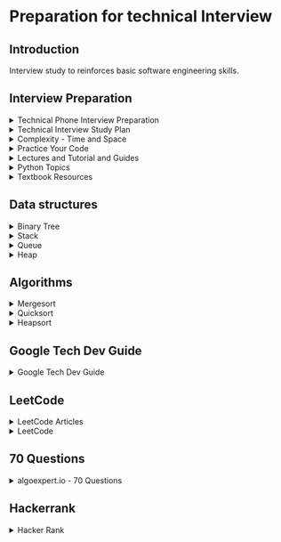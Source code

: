 # Preparation for technical Interview

## Introduction 
Interview study to reinforces basic software engineering skills.

## Interview Preparation 

<details>
<summary>Technical Phone Interview Preparation</summary>

- [Practice on a google doc](https://www.quora.com/What-are-some-tips-for-practicing-coding-on-Google-docs-for-a-phone-screen)

</details>


<details>
<summary>Technical Interview Study Plan</summary>

#### Overall Plan
- [Average googler four weeks study plan](https://www.linkedin.com/pulse/average-googler-four-weeks-study-plan-milad-naseri/?trk=v-feed)

#### Other sites guides
- [Google Tech Dev Guide](https://techdevguide.withgoogle.com/)
- [Geeks for Geeks - Company preparation](https://www.geeksforgeeks.org/company-preparation/)
- [Geeks for Geeks - Google interview preparation](https://www.geeksforgeeks.org/google-interview-preparation/)

#### Pattern Plan
- [Patterns For Coding Interview](./Plan/Patterns_For_Coding_Interview.md)
- [Patterns For Dynamic Programming](./Plan/Patterns_For_Dynamic_Programming.md)
- [Analysis for different sorting techniques](./Plan/Analysis_of_Sorting.md)
- [Top 10 algorithms in interview questions by Geeks for Geeks](https://www.geeksforgeeks.org/top-10-algorithms-in-interview-questions/) 
- [Big Oh Cheatsheet](http://bigocheatsheet.com)


#### Question List
- [50 questions by Byte-Byte](https://www.byte-by-byte.com/wp-content/uploads/2019/01/50-Coding-Interview-Questions.pdf)
- [500 questions by techiedelight](https://www.techiedelight.com) or [via quora](https://techiedelight.quora.com/500-Data-Structures-and-Algorithms-interview-questions-and-their-solutions?share=1&utm_medium=email&utm_source=hackernewsletter&utm_term=code)

</details>

<details>
<summary>Complexity - Time and Space</summary>


[Merge sort time and space complexity](https://stackoverflow.com/questions/10342890/merge-sort-time-and-space-complexity)
</details>


<details>
<summary>Practice Your Code</summary>

#### Sites to practice your code
- [LeetCode](https://leetcode.com)
- [Geeks for Geeks](https://www.geeksforgeeks.org)
- [HackerRank](https://www.hackerrank.com)
- [Project Euler](https://projecteuler.net)
- [Topcoder](https://www.topcoder.com)
- [Puzzles](https://www.geeksforgeeks.org/category/puzzles/)

#### Company focused tags
- [Practice problems - Google Focus by Geeks for Geeks](https://practice.geeksforgeeks.org/explore/?company%5B%5D=Google&page=1&sortBy=accuracy)



</details>

<details>
<summary>Lectures and Tutorial and Guides</summary>

#### Style Guide
- [Google Style Guide](https://google.github.io/styleguide/)
- [Google Python Style Guide](https://google.github.io/styleguide/pyguide.html)

#### Tutorials
- [Hacker Earth Practice](https://www.hackerearth.com/practice/)
- [Python Quick Tutorials](https://www.techbeamers.com)
- [Hacker Earth - Bit Manipulation](https://www.hackerearth.com/practice/notes/bit-manipulation/)

#### Lecture Videos 
- [MIT 6.006 Introduction to Algorithms, Fall 2011](https://www.youtube.com/playlist?list=PLUl4u3cNGP61Oq3tWYp6V_F-5jb5L2iHb)
    - To Do: watch the dynamic programming videos 

</details>

<details>
<summary>Python Topics</summary>


<details>
<summary>Deep copy vs shallow copy </summary>

- [Geeks for geeks: copy - shallow vs deep](https://www.geeksforgeeks.org/copy-python-deep-copy-shallow-copy/)
</details>

[Python: list vs tuple, when to use each](https://stackoverflow.com/questions/1708510/python-list-vs-tuple-when-to-use-each)

<details>
<summary>Integers</summary>

- [Python: Checking for integer overflow](https://stackoverflow.com/questions/45528637/checking-integer-overflow-in-python)

- [Python: max and min for integers](https://stackoverflow.com/questions/7604966/maximum-and-minimum-values-for-ints)

- [Python: min(1, None)](https://stackoverflow.com/questions/6254871/python-minnone-x)

</details>

<details>
<summary>List</summary>

- [Python: understanding slice notation](https://stackoverflow.com/questions/509211/understanding-slice-notation)

- [Python: removing from a list](https://stackoverflow.com/questions/4426663/how-to-remove-the-first-item-from-a-list)

- [Python: What is the difference between sorted(list) and list.sort()](https://stackoverflow.com/questions/22442378/what-is-the-difference-between-sortedlist-vs-list-sort)

</details>

<details>
<summary>Dictionary</summary>

- [Python: Deleting element from a dictionary](https://stackoverflow.com/questions/5844672/delete-an-element-from-a-dictionary)

</details>

<details>
<summary>Typing Annotations</summary>

- [Python: Using Python's Type Annotations](https://dev.to/dstarner/using-pythons-type-annotations-4cfe)
- [Python Documentation: Typing](https://docs.python.org/3/library/typing.html)

</details>

</details>


<details>
<summary>Textbook Resources</summary>

- [Online text: Algorithms by Jeff Erickson](http://jeffe.cs.illinois.edu/teaching/algorithms/)
- [Online text: Introduction to Programming in Python by Robert Sedgewick and Kevin Wayne](https://introcs.cs.princeton.edu/python/home/)
- [Online text: Algorithms, 4th Java Edition by Robert Sedgewick and Kevin Wayne](https://algs4.cs.princeton.edu/home/)
- Introduction to Algorithms, Third Edition by Thomas H. Cormen, Charles E. Leiserson, Ronald L. Rivest, Clifford Stein.
- The Algorithm Design Manual by Second Edition by Steven S. Skiena.
- Programming Pearls, Second Edition by Jon Bentley
- Data Structures and Algorithm Analysis in Java, Third Edition by Mark Allen Weiss.
- Data Structures and Algorithms with Python, Springer Press, by Kent D. Lee and Steve Hubbard
- Python Algorithms - Mastering Basic Algorithms in the Python Language, Second Edition by Magnus Lie Hetland
</details>

## Data structures

<details>
<summary> Binary Tree </summary>

- [Binary Tree](./Data_Structures/binary_tree.py)
- [AVL Tree notes](./Data_Structures/avl_tree.md)
- [AVL Tree code](./Data_Structures/avl_tree.py)

</details>

<details>
<summary>Stack</summary>

- [Linked listed implementation of FILO stack](./Data_Structures/stack_ll.py)
- [List (or array) implementation of FILO stack](./Data_Structures/stack_array.py)

</details>

<details>
<summary>Queue</summary>

- [Linked listed implementation of FIFO queue](./Data_Structures/queue_ll.py)
- [List (or array) implementation of FIFO queue](./Data_Structures/queue_array.py)

</details>

<details>
<summary>Heap</summary>

- Binary Heap
    - n = len(array)
    - last parent = ((n - 1) - 1)//2
    - parent index given i: parent = (i-1)//2
    - index of left child = 2 * parent + 1 
    - index of right child = 2 * parent + 2
    - where 0 <= i < n


```
from typing import List

def swap_min_value(array: List, parent, index):
    n = len(array)
    if index < n and array[parent] > array[index]:
        array[parent], array[index] = array[index], array[parent]
        
def min_heapify(array: List):
    
    n = len(array)
    last = n - 1

    # Last parent index
    parent = (last - 1) // 2

    while parent > 0:

        left, right = 2 * parent + 1, 2 * parent + 2
        
        swap_min_value(array, parent, left)
        swap_min_value(array, parent, right)
        
        parent -= 1
```

</details>



## Algorithms

<details>
<summary>Mergesort</summary>

- [mergesort](./Sorting/mergesort/mergesort.py)

</details>

<details>
<summary>Quicksort</summary>

- [pivot using midpoint value](./Sorting/quicksort/quicksort.py)
- [pivot using first value](./70_question/sorting/quick_sort.py)

</details>


<details>
<summary>Heapsort</summary>

- [Heapsort using binary heap](./70_question/sorting/heap_sort.py)

- To sort elements in ascending order:
	```
	start i = 0
	while i less than n-1
	    build max heap from i=0 to n-1-i
	    swap 0 and n-1-i element in order to put the max element at n-1-i index
	```

- To sort elements in descending order:
	```
	start i = 0
	while i less than n-1
	    build min heap from i=0 to n-1-i
	    swap 0 and n-1-i element in order to put the min element at n-1-i index
	```
</details>

## Google Tech Dev Guide

<details>
<summary>Google Tech Dev Guide</summary>

1. [Find the find longest word in dictionary that is a subsequence of a given string](./Foundations_of_Programming/1_find_longest_word_in_dictionary_that_is_a_subsequence_of_a_given_string)

2. [Find the max span of a given list](./Foundations_of_Programming/2_max_span/maxSpan.py)

3. [Remove all occurance of a pattern in a given string](./Foundations_of_Programming/3_without_string/withoutString.py)

4. [Sum numbers in a given string](./Foundations_of_Programming/4_sum_numbers/sumNumbers.py)

5. [Find a balance sum in an given list](./Foundations_of_Programming/5_can_balance/canBalance.py)

6. [Hangman game](./Foundations_of_Programming/6_hangman/hangman.py)

</details>

## LeetCode

<details>
<summary>LeetCode Articles</summary>

- [Leetcode optimize three sums](https://stackoverflow.com/questions/46410814/optimizing-solution-to-three-sum)
- [Implement stack using two queues](https://stackoverflow.com/questions/688276/implement-stack-using-two-queues)

</details>


<details>
<summary>LeetCode</summary>

### Sliding window
| Problem      | Difficulty     | Solution      | Test | Time Complexity | Space Complexity
| :---:        |     :---:      |  :---:        | :---:|  :---:          |  :---:
| [Maximum sliding window](./leetcode/max_sliding_window.py) |  || | 

</details>


## 70 Questions

<details>
<summary>algoexpert.io - 70 Questions</summary>

### Array
| Problem      | Difficulty     | Solution      | Test | Time Complexity | Space Complexity
| :---:        |     :---:      |  :---:        | :---:|  :---:          |  :---:
| [Two number sums](./70_question/array/two_number_sum_problem.md) | Easy |[.py](./70_question/array/two_number_sum/two_number_sum.py) | |O(n)|O(n)| 
| [Three number sums](./70_question/array/three_number_sum_problem.md) | Medium| [.py](./70_question/array/three_number_sum/three_number_sum.py)||O(n^2)|O(n)|


### LinkedList
| Problem      | Difficulty     | Solution      | Test | Time Complexity | Space Complexity
| :---:        |     :---:      |  :---:        | :---:|  :---:          |  :---:
| Construction of a double linked list| Easy |[.py](./70_question/linked_list/double_linked_list.py) |||| 
| Remove Kth Node from End| Medium| [.py](./70_question/linked_list/delete_k_th_end_elements_from_linked_list.py)| |O(n)|O(1)|

### String
| Problem      | Difficulty     | Solution      | Test | Time Complexity | Space Complexity
| :---:        |     :---:      |  :---:        | :---:|  :---:          |  :---:
| Caesar Cipher| Easy |[.py](./70_question/string/caesar_cipher.py) |[.py](./70_question/string/caesar_cipher_test.py)|O(n)|O(1)| 
| Largest palindrome substring| Medium |[.py](./70_question/string/largest_palindrome_substring.py) |[.py](./70_question/string/largest_palindrome_substring_test.py)|O(n^2)|O(1)| 

### Searching
| Problem      | Difficulty     | Solution      | Test | Time Complexity | Space Complexity
| :---:        |     :---:      |  :---:        | :---:|  :---:          |  :---:
| Largest three numbers| Easy |[.py](./70_question/searching/largest_three_numbers.py) |[.py](./70_question/searching/largest_three_numbers_test.py)|O(n)|O(1)| 
| Binary search value| Easy | [.py](./70_question/searching/binary_search.py)| [.py](./70_question/searching/binary_search_test.py) |O(log n)|O(1)|

### Searching
| Problem      | Difficulty     | Solution      | Test | Time Complexity | Space Complexity
| :---:        |     :---:      |  :---:        | :---:|  :---:          |  :---:
| Bubble Sort| Easy |[.py](./70_question/sorting/bubble_sort.py) |[.py](./70_question/sorting/bubble_sort_test.py)|O(n^2)|O(1)| 
| Insertion Sort| Easy |[.py](./70_question/sorting/insertion_sort.py) |[.py](./70_question/sorting/insertion_sort_test.py)|O(n^2)|O(1)| 
| Selection Sort| Easy |[.py](./70_question/sorting/selection_sort.py) |[.py](./70_question/sorting/selection_sort_test.py)|O(n^2)|O(1)| 

</details>

## Hackerrank
<details>
<summary>Hacker Rank</summary>

[String validators](./hackerrank/string_validators.py)
</details>


